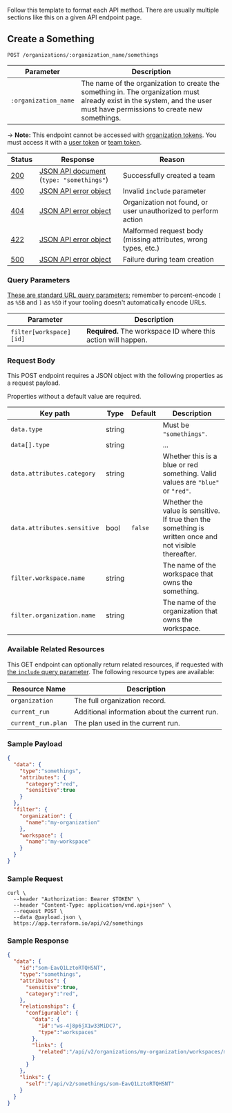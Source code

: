 Follow this template to format each API method. There are usually multiple sections like this on a given API endpoint page.

<!-- Boilerplate link references: This entire list should be included at the top of every API page, so that the tables can use short links freely. This SHOULD be all of the status codes we use in Terraform Cloud's API; if we need to add more, update the list on every page. -->

[200]: https://developer.mozilla.org/en-US/docs/Web/HTTP/Status/200
[201]: https://developer.mozilla.org/en-US/docs/Web/HTTP/Status/201
[202]: https://developer.mozilla.org/en-US/docs/Web/HTTP/Status/202
[204]: https://developer.mozilla.org/en-US/docs/Web/HTTP/Status/204
[400]: https://developer.mozilla.org/en-US/docs/Web/HTTP/Status/400
[401]: https://developer.mozilla.org/en-US/docs/Web/HTTP/Status/401
[403]: https://developer.mozilla.org/en-US/docs/Web/HTTP/Status/403
[404]: https://developer.mozilla.org/en-US/docs/Web/HTTP/Status/404
[409]: https://developer.mozilla.org/en-US/docs/Web/HTTP/Status/409
[412]: https://developer.mozilla.org/en-US/docs/Web/HTTP/Status/412
[422]: https://developer.mozilla.org/en-US/docs/Web/HTTP/Status/422
[429]: https://developer.mozilla.org/en-US/docs/Web/HTTP/Status/429
[500]: https://developer.mozilla.org/en-US/docs/Web/HTTP/Status/500
[504]: https://developer.mozilla.org/en-US/docs/Web/HTTP/Status/504
[JSON API document]: /docs/cloud/api/index.html#json-api-documents
[JSON API error object]: http://jsonapi.org/format/#error-objects


## Create a Something

<!-- Header: "Verb a Noun" or "Verb Nouns." -->

`POST /organizations/:organization_name/somethings`

<!-- ^ The method and path are styled as a single code span, with global prefix (`/api/v2`) omitted and the method capitalized. -->

Parameter            | Description
---------------------|------------
`:organization_name` | The name of the organization to create the something in. The organization must already exist in the system, and the user must have permissions to create new somethings.

<!-- ^ The list of URL path parameters goes directly below the method and path, without a header of its own. They're simpler than other parameters because they're always strings and they're always mandatory, so this table only has two columns. Prefix URL path parameter names with a colon.

If further explanation of this method is needed beyond its title, write it here, after the parameter list. -->

-> **Note:** This endpoint cannot be accessed with [organization tokens](../users-teams-organizations/api-tokens.html#organization-api-tokens). You must access it with a [user token](../users-teams-organizations/users.html#api-tokens) or [team token](../users-teams-organizations/api-tokens.html#team-api-tokens).

<!-- ^ Include a note like the above if the endpoint CANNOT be used with a given token type. Most endpoints don't need this. -->

Status  | Response                                     | Reason
--------|----------------------------------------------|----------
[200][] | [JSON API document][] (`type: "somethings"`) | Successfully created a team
[400][] | [JSON API error object][]                    | Invalid `include` parameter
[404][] | [JSON API error object][]                    | Organization not found, or user unauthorized to perform action
[422][] | [JSON API error object][]                    | Malformed request body (missing attributes, wrong types, etc.)
[500][] | [JSON API error object][]                    | Failure during team creation

<!-- ^ Include status codes even if they're plain 200/404.
If a JSON API document is returned, specify the `type`.
If the table includes links, use reference-style links to keep the table size small. The references should be included once per API page, at the very top.
 -->

### Query Parameters

[These are standard URL query parameters](./index.html#query-parameters); remember to percent-encode `[` as `%5B` and `]` as `%5D` if your tooling doesn't automatically encode URLs.

<!-- ^ Query parameters get their own header and boilerplate. Omit the whole section if this method takes no query parameters; we only use them for certain GET requests. -->

Parameter               | Description
------------------------|------------
`filter[workspace][id]` | **Required.** The workspace ID where this action will happen.

<!-- ^ This table is flexible. If we somehow end up with a case where there's a long list of parameters, in a mix of optional and required, you could add a "Required?" or "Default" column or something; likewise if there are multiple data types in play. But in the usual minimal case, keep the table minimal and style important information as strong emphasis.

Do not prefix query parameter names with a question mark. -->

### Request Body

This POST endpoint requires a JSON object with the following properties as a request payload.

Properties without a default value are required.

<!-- ^ Payload parameters go under this header and boilerplate. -->

Key path                    | Type   | Default | Description
----------------------------|--------|---------|------------
`data.type`                 | string |         | Must be `"somethings"`.
`data[].type`               | string |         | ... <!-- use data[].x when data is an array of objects. -->
`data.attributes.category`  | string |         | Whether this is a blue or red something. Valid values are `"blue"` or `"red"`.
`data.attributes.sensitive` | bool   | `false` | Whether the value is sensitive. If true then the something is written once and not visible thereafter.
`filter.workspace.name`     | string |         | The name of the workspace that owns the something.
`filter.organization.name`  | string |         | The name of the organization that owns the workspace.

<!--
- Name the paths to these object properties with dot notation, starting from the
  root of the JSON object. So, `data.attributes.category` instead of just
  `category`. Since our API format uses deeply nested structures and is finicky
  about the details, err on the side of being very explicit about where the user
  puts everything.
- Style key paths as code spans.
- Style data types as plain text.
- Style string values as code spans with interior double-quotes, to distinguish
them from unquoted values like booleans and nulls.
- If a limited number of values are valid, list them in the description.
- In the rare case where a parameter is optional but has no default, you can
  list something like "(nothing)" as the default and explain in the description.
- List the properties in the simplest order you can... but the concept of
  "simple" can be a little complex. ;) As a general guideline:
    - The first level of sorting is _importance._ This is open to interpretation,
      but at least put the type and name first.
    - The second level of sorting is _complexity._ If one of the properties is a
      huge object with a bunch of sub-properties, put it last — this lets the
      reader clear the simpler properties out of their head before dealing with
      it, without having to remember where they were in the list and without
      having to remember to pop back out of the "big sub-object" context when
      they hit the end of it.
    - The third order of sorting is _predictability,_ which basically means that
      within a group of properties of equal relative importance and complexity,
      you should probably list them alphabetically so it's easier to find a
      specific property.
-->

### Available Related Resources

<!-- Omit this subheader and section if it's not applicable. -->

This GET endpoint can optionally return related resources, if requested with [the `include` query parameter](./index.html#inclusion-of-related-resources). The following resource types are available:

Resource Name      | Description
-------------------|------------
`organization`     | The full organization record.
`current_run`      | Additional information about the current run.
`current_run.plan` | The plan used in the current run.


### Sample Payload

```json
{
  "data": {
    "type":"somethings",
    "attributes": {
      "category":"red",
      "sensitive":true
    }
  },
  "filter": {
    "organization": {
      "name":"my-organization"
    },
    "workspace": {
      "name":"my-workspace"
    }
  }
}
```

### Sample Request

```shell
curl \
  --header "Authorization: Bearer $TOKEN" \
  --header "Content-Type: application/vnd.api+json" \
  --request POST \
  --data @payload.json \
  https://app.terraform.io/api/v2/somethings
```

<!-- In curl examples, you can use the `$TOKEN` environment variable. If it's a GET request with query parameters, you can use double-quotes to have curl handle the URL encoding for you.

Make sure to test a query that's very nearly the same as the example, to avoid errors. -->

### Sample Response

```json
{
  "data": {
    "id":"som-EavQ1LztoRTQHSNT",
    "type":"somethings",
    "attributes": {
      "sensitive":true,
      "category":"red",
    },
    "relationships": {
      "configurable": {
        "data": {
          "id":"ws-4j8p6jX1w33MiDC7",
          "type":"workspaces"
        },
        "links": {
          "related":"/api/v2/organizations/my-organization/workspaces/my-workspace"
        }
      }
    },
    "links": {
      "self":"/api/v2/somethings/som-EavQ1LztoRTQHSNT"
    }
  }
}
```

<!-- Make sure to mangle any real IDs this might expose. -->
